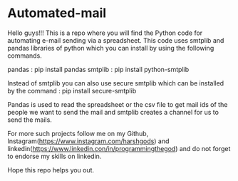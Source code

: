 # Automated-mail

Hello guys!!!
This is a repo where you will find the Python code for automating e-mail sending via a spreadsheet.
This code uses smtplib and pandas libraries of python which you can install by using the following commands.

pandas : pip install pandas
smtplib : pip install python-smtplib

Instead of smtplib you can also use secure smtplib which can be installed by the command : pip install secure-smtplib

Pandas is used to read the spreadsheet or the csv file to get mail ids of the people we want to send the mail and smtplib creates a channel
for us to send the mails.

For more such projects follow me on my Github, Instagram(https://www.instagram.com/harshgods)
and linkedin(https://www.linkedin.con/in/programmingthegod) and do not forget to endorse my skills on linkedin.

Hope this repo helps you out.
